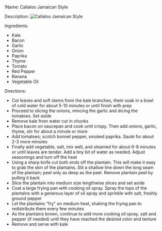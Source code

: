 !Name: Callaloo Jamaican Style

Description:
![Callaloo Jamaican Style](https://www.themealdb.com/images/media/meals/ussyxw1515364536.jpg "Callaloo Jamaican Style")

Ingredients:
- Kale
- Bacon
- Garlic
- Onion
- Paprika
- Thyme
- Tomato
- Red Pepper
- Banana
- Vegetable Oil

Directions:
- Cut leaves and soft stems from the kale branches, them soak in a bowl of cold water for about 5-10 minutes or until finish with prep
- Proceed to slicing the onions, mincing the garlic and dicing the tomatoes. Set aside
- Remove kale from water cut in chunks
- Place bacon on saucepan and cook until crispy. Then add onions, garlic, thyme, stir for about a minute or more
- Add tomatoes; scotch bonnet pepper, smoked paprika. Sauté for about 2-3 more minutes
- Finally add vegetable, salt, mix well, and steamed for about 6-8 minutes or until leaves are tender. Add a tiny bit of water as needed. Adjust seasonings and turn off the heat
- Using a sharp knife cut both ends off the plantain. This will make it easy to grab the skin of the plantains. Slit a shallow line down the long seam of the plantain; peel only as deep as the peel. Remove plantain peel by pulling it back
- Slice the plantain into medium size lengthwise slices and set aside
- Coat a large frying pan with cooking oil spray. Spray the tops of the plantains with a generous layer of oil spray and sprinkle with salt, freshly ground pepper
- Let the plantains "fry" on medium heat, shaking the frying pan to redistribute them every few minutes
- As the plantains brown, continue to add more cooking oil spray, salt and pepper (if needed) until they have reached the desired color and texture
- Remove and serve with kale

